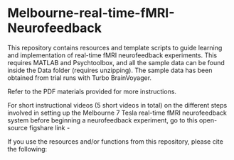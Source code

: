 # Melbourne-real-time-fMRI-Neurofeedback
This repository contains resources and template scripts to guide learning and implementation of real-time fMRI neurofeedback experiments.
This requires MATLAB and Psychtoolbox, and all the sample data can be found inside the Data folder (requires unzipping).
The sample data has been obtained from trial runs with Turbo BrainVoyager.

Refer to the PDF materials provided for more instructions.


For short instructional videos (5 short videos in total) on the different steps involved in setting up the Melbourne 7 Tesla real-time fMRI neurofeedback system before beginning a neurofeedback experiment, go to this open-source figshare link - 


If you use the resources and/or functions from this repository, please cite the following:



